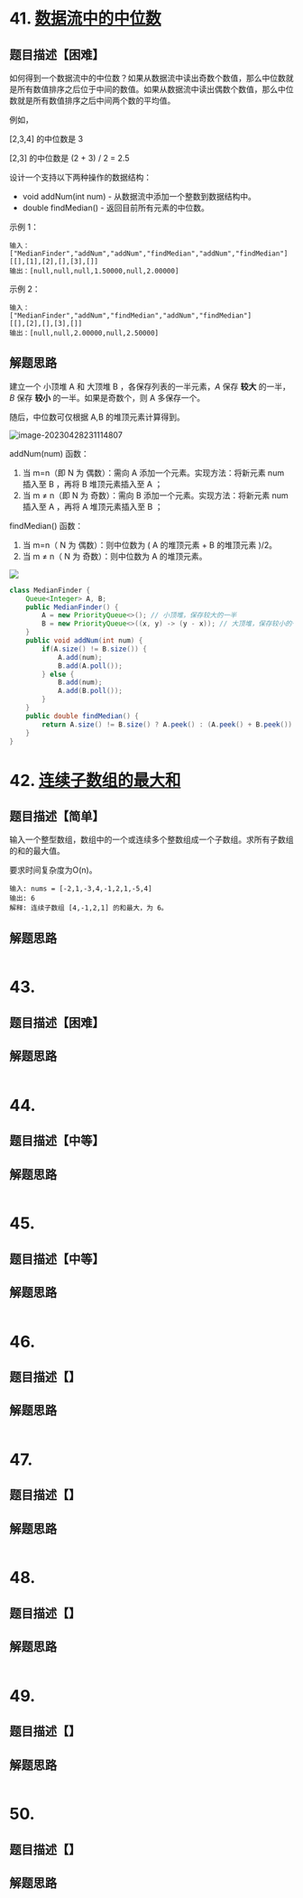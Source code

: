 # 41. [数据流中的中位数](https://leetcode.cn/problems/shu-ju-liu-zhong-de-zhong-wei-shu-lcof/)

## 题目描述【困难】

如何得到一个数据流中的中位数？如果从数据流中读出奇数个数值，那么中位数就是所有数值排序之后位于中间的数值。如果从数据流中读出偶数个数值，那么中位数就是所有数值排序之后中间两个数的平均值。

例如，

[2,3,4] 的中位数是 3

[2,3] 的中位数是 (2 + 3) / 2 = 2.5

设计一个支持以下两种操作的数据结构：

- void addNum(int num) - 从数据流中添加一个整数到数据结构中。
- double findMedian() - 返回目前所有元素的中位数。

示例 1：

```
输入：
["MedianFinder","addNum","addNum","findMedian","addNum","findMedian"]
[[],[1],[2],[],[3],[]]
输出：[null,null,null,1.50000,null,2.00000]
```

示例 2：

```
输入：
["MedianFinder","addNum","findMedian","addNum","findMedian"]
[[],[2],[],[3],[]]
输出：[null,null,2.00000,null,2.50000]
```

## 解题思路

建立一个 小顶堆 A 和 大顶堆 B ，各保存列表的一半元素，*A* 保存 **较大** 的一半，*B* 保存 **较小** 的一半。如果是奇数个，则 A 多保存一个。

随后，中位数可仅根据 A,B 的堆顶元素计算得到。

![image-20230428231114807](https://technotes.oss-cn-shenzhen.aliyuncs.com/2023/202304282311941.png)

addNum(num) 函数：

1. 当 m=n（即 N 为 偶数）：需向 A 添加一个元素。实现方法：将新元素 num 插入至 B ，再将 B 堆顶元素插入至 A ；
2. 当 m ≠ n（即 N 为 奇数）：需向 B 添加一个元素。实现方法：将新元素 num 插入至 A ，再将 A 堆顶元素插入至 B ；

findMedian() 函数：

1. 当 m=n（ N 为 偶数）：则中位数为 ( A 的堆顶元素 + B 的堆顶元素 )/2。
2. 当 m ≠ n（ N 为 奇数）：则中位数为 A 的堆顶元素。


![](https://technotes.oss-cn-shenzhen.aliyuncs.com/2023/202304282321493.gif)

```java
class MedianFinder {
    Queue<Integer> A, B;
    public MedianFinder() {
        A = new PriorityQueue<>(); // 小顶堆，保存较大的一半
        B = new PriorityQueue<>((x, y) -> (y - x)); // 大顶堆，保存较小的一半
    }
    public void addNum(int num) {
        if(A.size() != B.size()) {
            A.add(num);
            B.add(A.poll());
        } else {
            B.add(num);
            A.add(B.poll());
        }
    }
    public double findMedian() {
        return A.size() != B.size() ? A.peek() : (A.peek() + B.peek()) / 2.0;
    }
}
```

# 42. [连续子数组的最大和](https://leetcode.cn/problems/lian-xu-zi-shu-zu-de-zui-da-he-lcof/)

## 题目描述【简单】

输入一个整型数组，数组中的一个或连续多个整数组成一个子数组。求所有子数组的和的最大值。

要求时间复杂度为O(n)。

```
输入: nums = [-2,1,-3,4,-1,2,1,-5,4]
输出: 6
解释: 连续子数组 [4,-1,2,1] 的和最大，为 6。
```

## 解题思路



```java

```

# 43. 

## 题目描述【困难】

## 解题思路

```java

```

# 44. 

## 题目描述【中等】

## 解题思路



```java

```

# 45. 

## 题目描述【中等】

## 解题思路




```java

```

# 46. 

## 题目描述【】



## 解题思路



```java

```

# 47. 

## 题目描述【】

## 解题思路



```java

```

# 48. 

## 题目描述【】

## 解题思路



```java

```

# 49. 

## 题目描述【】

## 解题思路



```java

```

# 50. 

## 题目描述【】


## 解题思路



```java

```

